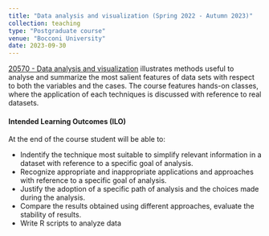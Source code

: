 ```yaml
---
title: "Data analysis and visualization (Spring 2022 - Autumn 2023)"
collection: teaching
type: "Postgraduate course"
venue: "Bocconi University"
date: 2023-09-30
---
```

[20570 - Data analysis and visualization](https://didattica.unibocconi.eu/ts/tsn_anteprima.php?cod_ins=20570&anno=2023&IdPag=6916) illustrates methods useful to analyse and summarize the most salient features of data sets with respect to both the variables and the cases. The course features hands-on classes, where the application of each techniques is discussed with reference to real datasets.

#### Intended Learning Outcomes (ILO)
At the end of the course student will be able to:
- Indentify the technique most suitable to simplify relevant information in a dataset with reference to a specific goal of analysis.
- Recognize appropriate and inappropriate applications and approaches with reference to a specific goal of analysis.
- Justify the adoption of a specific path of analysis and the choices made during the analysis.
- Compare the results obtained using different approaches, evaluate the stability of results.
- Write R scripts to analyze data
  
